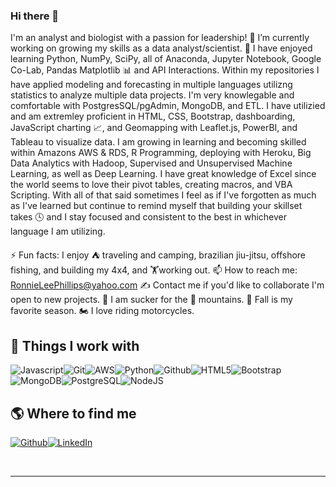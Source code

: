 ### Hi there 👋

I'm an analyst and biologist with a passion for leadership! 🔭 I’m currently working on growing my skills as a data analyst/scientist. 🌱 I have enjoyed learning Python, NumPy, SciPy, all of Anaconda, Jupyter Notebook, Google Co-Lab, Pandas Matplotlib 📊 and API Interactions. Within my repositories I have applied modeling and forecasting in multiple languages utilizng statistics to analyze multiple data projects. I'm very knowlegable and comfortable with PostgresSQL/pgAdmin, MongoDB, and ETL. I have utilizied and am extremley proficient in HTML, CSS, Bootstrap,  dashboarding, JavaScript charting 📈, and Geomapping with Leaflet.js, PowerBI, and Tableau to visualize data. I am growing in learning and becoming skilled within Amazons AWS & RDS,  R Programming, deploying with Heroku, Big Data Analytics with Hadoop, Supervised and Unsupervised Machine Learning, as well as Deep Learning. I have great knowledge of Excel since the world seems to love their pivot tables, creating macros, and VBA Scripting.  With all of that said sometimes I feel as if I've forgotten as much as I've learned but continue to remind myself that building your skillset takes 🕓 and I stay focused and consistent to the best in whichever language I am utilizing.  

⚡ Fun facts: 
I enjoy ⛺ traveling and camping, brazilian jiu-jitsu, offshore fishing, and building my 4x4, and 🏋working out.
📫 How to reach me: RonnieLeePhillips@yahoo.com
✍ Contact me if you'd like to collaborate I'm open to new projects.
🌇 I am sucker for the 🌄 mountains.
🍂 Fall is my favorite season.
🏍 I love riding motorcycles.


<h2>🔧 Things I work with</h2>
<p><img alt="Javascript" src="https://img.shields.io/badge/-Javascript-3952b1?style=flat-square&logo=javascript&logoColor=white"/><img alt="Git" src="https://img.shields.io/badge/-Git-32218b?style=flat-square&logo=git&logoColor=white"/><img alt="AWS" src="https://img.shields.io/badge/-AWS-3f1a80?style=flat-square&logo=amazon-aws&logoColor=white"/><img alt="Python" src="https://img.shields.io/badge/-Python-531676?style=flat-square&logo=python&logoColor=white"/><img alt="Github" src="https://img.shields.io/badge/-Github-7d1061?style=flat-square&logo=github&logoColor=white"/><img alt="HTML5" src="https://img.shields.io/badge/-HTML5-a6094d?style=flat-square&logo=html5&logoColor=white"/><img alt="Bootstrap" src="https://img.shields.io/badge/-Bootstrap-bb0642?style=flat-square&logo=bootstrap&logoColor=white"/><img alt="MongoDB" src="https://img.shields.io/badge/-MongoDB-9f3536?style=flat-square&logo=mongodb&logoColor=white"/><img alt="PostgreSQL" src="https://img.shields.io/badge/-PostgreSQL-8d4537?style=flat-square&logo=postgresql&logoColor=white"/><img alt="NodeJS" src="https://img.shields.io/badge/-NodeJS-55753c?style=flat-square&logo=Node.js&logoColor=white"/>
</p>
<h2>🌎 Where to find me</h2>
<p><a href="https://github.com/GambitAcid" target="_blank"><img alt="Github" src="https://img.shields.io/badge/Github-%2312100E.svg?&style=for-the-badge&logo=Github&logoColor=white"/></a><a href="https://www.linkedin.com/in/ronniephillips-II" target="_blank"><img alt="LinkedIn" src="https://img.shields.io/badge/LinkedIn-%230077B5.svg?&style=for-the-badge&logo=LinkedIn&logoColor=white"/></a>
</p><br/>
<hr/>

<!--
**ItsGreyedOut/ItsGreyedOut** is a ✨ _special_ ✨ repository because its `README.md` (this file) appears on your GitHub profile.

Here are some ideas to get you started:

- 🔭 I’m currently working on ...
- 🌱 I’m currently learning ...
- 👯 I’m looking to collaborate on ...
- 🤔 I’m looking for help with ...
- 💬 Ask me about ...
- 📫 How to reach me: ...
- 😄 Pronouns: ...
- ⚡ Fun fact: ...
-->
